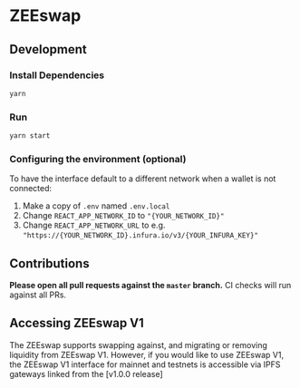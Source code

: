 # ZEEswap




## Development

### Install Dependencies

```bash
yarn
```

### Run

```bash
yarn start
```

### Configuring the environment (optional)

To have the interface default to a different network when a wallet is not connected:

1. Make a copy of `.env` named `.env.local`
2. Change `REACT_APP_NETWORK_ID` to `"{YOUR_NETWORK_ID}"`
3. Change `REACT_APP_NETWORK_URL` to e.g. `"https://{YOUR_NETWORK_ID}.infura.io/v3/{YOUR_INFURA_KEY}"` 


## Contributions

**Please open all pull requests against the `master` branch.** 
CI checks will run against all PRs.

## Accessing ZEEswap V1

The ZEEswap supports swapping against, and migrating or removing liquidity from ZEEswap V1. However,
if you would like to use ZEEswap V1, the ZEEswap V1 interface for mainnet and testnets is accessible via IPFS gateways 
linked from the [v1.0.0 release]
